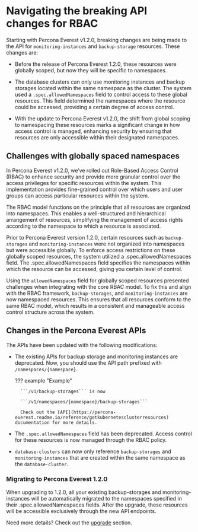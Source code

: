 # Navigating the breaking API changes for RBAC

Starting with Percona Everest v1.2.0, breaking changes are being made to the API for `monitoring-instances` and `backup-storage` resources. These changes are:

- Before the release of Percona Everest 1.2.0, these resources were globally scoped, but now they will be specific to namespaces. 

- The database clusters can only use monitoring instances and backup storages located within the same namespace as the cluster. The system used a `.spec.allowedNamespaces` field to control access to these global resources. This field determined the namespaces where the resource could be accessed, providing a certain degree of access control.

- With the update to Percona Everest v1.2.0, the shift from global scoping to namespacing these resources marks a significant change in how access control is managed, enhancing security by ensuring that resources are only accessible within their designated namespaces.

## Challenges with globally spaced namespaces

In Percona Everest v1.2.0, we’ve rolled out Role-Based Access Control (RBAC) to enhance security and provide more granular control over the access privileges for specific resources within the system. This implementation provides fine-grained control over which users and user groups can access particular resources within the system. 

The RBAC model functions on the principle that all resources are organized into namespaces. This enables a well-structured and hierarchical arrangement of resources, simplifying the management of access rights according to the namespace to which a resource is associated.

Prior to Percona Everest version 1.2.0, certain resources such as `backup-storages` and `monitoring-instances` were not organized into namespaces but were accessible globally. To enforce access restrictions on these globally scoped resources, the system utilized a .spec.allowedNamespaces field. The .spec.allowedNamespaces field specifies the namespaces within which the resource can be accessed, giving you certain level of control.

Using the `allowedNamespaces` field for globally scoped resources presented challenges when integrating with the core RBAC model. To fix this and align with the RBAC framework, `backup-storages`, and `monitoring-instances` are now namespaced resources. This ensures that all resources conform to the same RBAC model, which results in a consistent and manageable access control structure across the system.

##  Changes in the Percona Everest APIs

The APIs have been updated with the following modifications:

- The existing APIs for backup storage and monitoring instances are deprecated. Now, you should use the API path prefixed with `/namespaces/{namespace}`.

    ??? example "Example"

        ```/v1/backup-storages``` is now

        ```/v1/namespaces/{namespace}/backup-storages```

        Check out the [API](https://percona-everest.readme.io/reference/getkubernetesclusterresources) documentation for more details.

- The `.spec.allowedNamespaces` field has been deprecated. Access control for these resources is now managed through the RBAC policy.

- `database-clusters` can now only reference `backup-storages` and `monitoring-instances` that are created within the same namespace as the `database-cluster`.

### Migrating to Percona Everest 1.2.0

When upgrading to 1.2.0, all your existing backup-storages and monitoring-instances will be automatically migrated to the namespaces specified in their .spec.allowedNamespaces fields. After the upgrade, these resources will be accessible exclusively through the new API endpoints.

Need more details? Check out the [upgrade](../upgrade_with_cli.md#upgrading-to-percona-everest-120) section.





